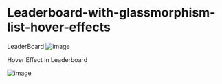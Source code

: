 # Leaderboard-with-glassmorphism-list-hover-effects
LeaderBoard
![image](https://user-images.githubusercontent.com/93258349/216397136-78fb5b18-ecde-434a-87d6-f5f986d0eba5.png)

Hover Effect in Leaderboard

![image](https://user-images.githubusercontent.com/93258349/216397273-dd3d8c5b-2fd4-4a5c-8814-f69e342c7e48.png)
